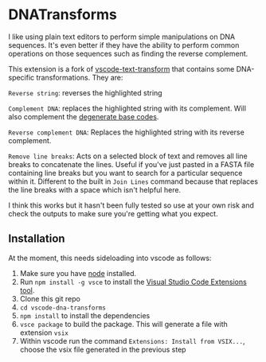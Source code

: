 # DNATransforms

I like using plain text editors to perform simple manipulations on DNA sequences. It's even better if they have the ability to perform common operations on those sequences such as finding the reverse complement. 

This extension is a fork of [vscode-text-transform](https://github.com/FlorianLoch/vscode-text-transform) that contains some DNA-specific transformations. They are:

`Reverse string`: reverses the highlighted string  
  
`Complement DNA`: replaces the highlighted string with its complement. Will also complement the [degenerate base codes](https://en.wikipedia.org/wiki/Nucleic_acid_notation).  
  
`Reverse complement DNA`: Replaces the highlighted string with its reverse complement. 
  
`Remove line breaks`: Acts on a selected block of text and removes all line breaks to concatenate the lines. Useful if you've just pasted in a FASTA file containing line breaks but you want to search for a particular sequence within it. Different to the built in `Join Lines` command because that replaces the line breaks with a space which isn't helpful here. 

I think this works but it hasn't been fully tested so use at your own risk and check the outputs to make sure you're getting what you expect. 

## Installation
At the moment, this needs sideloading into vscode as follows:

1. Make sure you have [node](https://nodejs.org/en/) installed.
2. Run `npm install -g vsce` to install the [Visual Studio Code Extensions tool](https://code.visualstudio.com/api/working-with-extensions/publishing-extension).
3. Clone this git repo
4. `cd vscode-dna-transforms`
5. `npm install` to install the dependencies
6. `vsce package` to build the package. This will generate a file with extension `vsix`
7. Within vscode run the command `Extensions: Install from VSIX...`, choose the vsix file generated in the previous step
